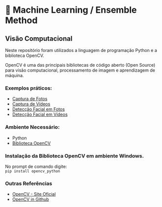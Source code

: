 # 🤖 Machine Learning / Ensemble Method
## Visão Computacional

Neste repositório foram utilizados a linguagem de programação Python e a biblioteca OpenCV.

OpenCV é uma das principais bibliotecas de código aberto (Open Source) para visão computacional, processamento de imagem e aprendizagem de máquina.

### Exemplos práticos:
* [Captura de Fotos](https://github.com/CarlosSalesNaturalTec/ComputerVision_Python_OpenCV/blob/master/basicos_foto_captura.py) 
* [Captura de Vídeos](https://github.com/CarlosSalesNaturalTec/ComputerVision_Python_OpenCV/blob/master/basicos_video_captura.py) 
* [Detecção Facial em Fotos](https://github.com/CarlosSalesNaturalTec/ComputerVision_Python_OpenCV/blob/master/basicos_face_detection_image.py) 
* [Detecção Facial em Vídeos](https://github.com/CarlosSalesNaturalTec/ComputerVision_Python_OpenCV/blob/master/basicos_face_detection_video.py) 


### Ambiente Necessário:
* Python
* [Biblioteca OpenCV](#ancora1) 

<a id="ancora1"></a>
### Instalação da Biblioteca OpenCV em ambiente Windows. 
No prompt de comando digite:  
`pip install opencv_python`

### Outras Referências

* [OpenCV - Site Oficial](https://docs.opencv.org/3.4/d1/dfb/intro.html)
* [OpenCV in Github](https://github.com/opencv/opencv)